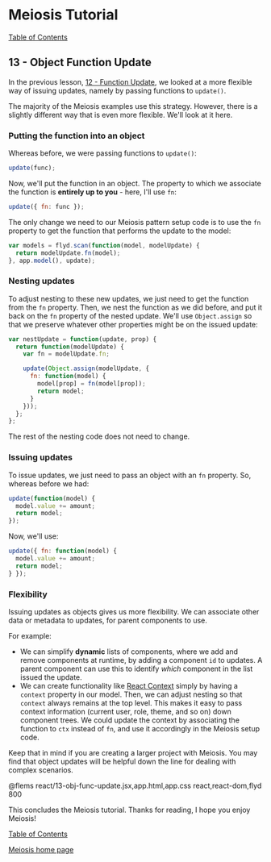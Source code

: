 # Meiosis Tutorial

[Table of Contents](toc.html)

## 13 - Object Function Update

In the previous lesson, [12 - Function Update](12-func-update-react.html), we looked at a more
flexible way of issuing updates, namely by passing functions to `update()`.

The majority of the Meiosis examples use this strategy. However, there is a slightly different
way that is even more flexible. We'll look at it here.

### Putting the function into an object

Whereas before, we were passing functions to `update()`:

```js
update(func);
```

Now, we'll put the function in an object. The property to which we associate the function is
**entirely up to you** - here, I'll use `fn`:

```js
update({ fn: func });
```

The only change we need to our Meiosis pattern setup code is to use the `fn` property to get
the function that performs the update to the model:

```js
var models = flyd.scan(function(model, modelUpdate) {
  return modelUpdate.fn(model);
}, app.model(), update);
```

### Nesting updates

To adjust nesting to these new updates, we just need to get the function from the `fn` property.
Then, we nest the function as we did before, and put it back on the `fn` property of the nested
update. We'll use `Object.assign` so that we preserve whatever other properties might be on the
issued update:

```js
var nestUpdate = function(update, prop) {
  return function(modelUpdate) {
    var fn = modelUpdate.fn;

    update(Object.assign(modelUpdate, {
      fn: function(model) {
        model[prop] = fn(model[prop]);
        return model;
      }
    }));
  };
};
```

The rest of the nesting code does not need to change.

### Issuing updates

To issue updates, we just need to pass an object with an `fn` property. So, whereas before we
had:

```js
update(function(model) {
  model.value += amount;
  return model;
});
```

Now, we'll use:

```js
update({ fn: function(model) {
  model.value += amount;
  return model;
} });
```

### Flexibility

Issuing updates as objects gives us more flexibility. We can associate other data or metadata
to updates, for parent components to use.

For example:

- We can simplify **dynamic** lists of components, where we add and remove components at runtime,
by adding a component `id` to updates. A parent component can use this to identify _which_
component in the list issued the update.
- We can create functionality like [React Context](https://reactjs.org/docs/context.html) simply
by having a `context` property in our model. Then, we can adjust nesting so that `context` always
remains at the top level. This makes it easy to pass context information (current user, role,
theme, and so on) down component trees. We could update the context by associating the function
to `ctx` instead of `fn`, and use it accordingly in the Meiosis setup code.

Keep that in mind if you are creating a larger project with Meiosis. You may find that object
updates will be helpful down the line for dealing with complex scenarios.

@flems react/13-obj-func-update.jsx,app.html,app.css react,react-dom,flyd 800

This concludes the Meiosis tutorial. Thanks for reading, I hope you enjoy Meiosis!

[Table of Contents](toc.html)

[Meiosis home page](http://meiosis.js.org)
